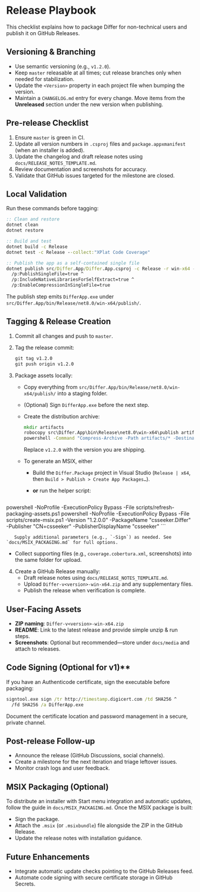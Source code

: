 # Release Playbook

This checklist explains how to package Differ for non-technical users and publish it on GitHub Releases.

## Versioning & Branching

- Use semantic versioning (e.g., `v1.2.0`).
- Keep `master` releasable at all times; cut release branches only when needed for stabilization.
- Update the `<Version>` property in each project file when bumping the version.
- Maintain a `CHANGELOG.md` entry for every change. Move items from the **Unreleased** section under the new version when publishing.

## Pre-release Checklist

1. Ensure `master` is green in CI.
2. Update all version numbers in `.csproj` files and `package.appxmanifest` (when an installer is added).
3. Update the changelog and draft release notes using `docs/RELEASE_NOTES_TEMPLATE.md`.
4. Review documentation and screenshots for accuracy.
5. Validate that GitHub issues targeted for the milestone are closed.

## Local Validation

Run these commands before tagging:

```cmd
:: Clean and restore
dotnet clean
dotnet restore

:: Build and test
dotnet build -c Release
dotnet test -c Release --collect:"XPlat Code Coverage"

:: Publish the app as a self-contained single file
dotnet publish src/Differ.App/Differ.App.csproj -c Release -r win-x64 --self-contained true ^
  /p:PublishSingleFile=true ^
  /p:IncludeNativeLibrariesForSelfExtract=true ^
  /p:EnableCompressionInSingleFile=true
```

The publish step emits `DifferApp.exe` under `src/Differ.App/bin/Release/net8.0/win-x64/publish/`.

## Tagging & Release Creation

1. Commit all changes and push to `master`.
2. Tag the release commit:

   ```cmd
   git tag v1.2.0
   git push origin v1.2.0
   ```

3. Package assets locally:
   - Copy everything from `src/Differ.App/bin/Release/net8.0/win-x64/publish/` into a staging folder.
   - (Optional) Sign `DifferApp.exe` before the next step.
   - Create the distribution archive:

     ```cmd
     mkdir artifacts
     robocopy src\Differ.App\bin\Release\net8.0\win-x64\publish artifacts /E
     powershell -Command "Compress-Archive -Path artifacts/* -DestinationPath Differ-v1.2.0-win-x64.zip -Force"
     ```

     Replace `v1.2.0` with the version you are shipping.
   - To generate an MSIX, either
     - Build the `Differ.Package` project in Visual Studio (`Release | x64`, then `Build > Publish > Create App Packages…`).
     - **or** run the helper script:

       ```powershell
  powershell -NoProfile -ExecutionPolicy Bypass -File scripts/refresh-packaging-assets.ps1
  powershell -NoProfile -ExecutionPolicy Bypass -File scripts/create-msix.ps1 -Version "1.2.0.0" -PackageName "csseeker.Differ" -Publisher "CN=csseeker" -PublisherDisplayName "csseeker"
       ```

       Supply additional parameters (e.g., `-Sign`) as needed. See `docs/MSIX_PACKAGING.md` for full options.
   - Collect supporting files (e.g., `coverage.cobertura.xml`, screenshots) into the same folder for upload.

4. Create a GitHub Release manually:
   - Draft release notes using `docs/RELEASE_NOTES_TEMPLATE.md`.
   - Upload `Differ-v<version>-win-x64.zip` and any supplementary files.
   - Publish the release when verification is complete.

## User-Facing Assets

- **ZIP naming**: `Differ-v<version>-win-x64.zip`
- **README**: Link to the latest release and provide simple unzip & run steps.
- **Screenshots**: Optional but recommended—store under `docs/media` and attach to releases.

## Code Signing (Optional for v1)**

If you have an Authenticode certificate, sign the executable before packaging:

```cmd
signtool.exe sign /tr http://timestamp.digicert.com /td SHA256 ^
  /fd SHA256 /a DifferApp.exe
```

Document the certificate location and password management in a secure, private channel.

## Post-release Follow-up

- Announce the release (GitHub Discussions, social channels).
- Create a milestone for the next iteration and triage leftover issues.
- Monitor crash logs and user feedback.

## MSIX Packaging (Optional)

To distribute an installer with Start menu integration and automatic updates, follow the guide in `docs/MSIX_PACKAGING.md`. Once the MSIX package is built:

- Sign the package.
- Attach the `.msix` (or `.msixbundle`) file alongside the ZIP in the GitHub Release.
- Update the release notes with installation guidance.

## Future Enhancements

- Integrate automatic update checks pointing to the GitHub Releases feed.
- Automate code signing with secure certificate storage in GitHub Secrets.
